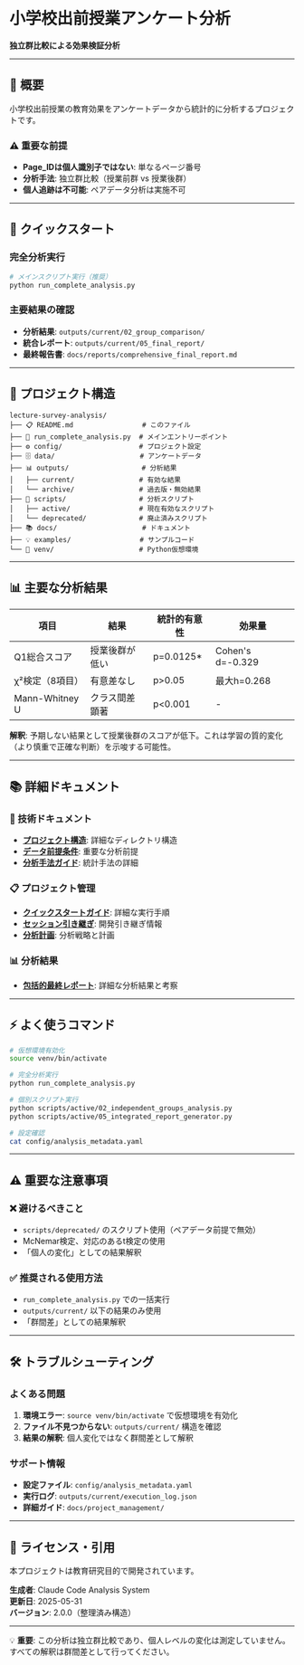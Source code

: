 # 小学校出前授業アンケート分析

**独立群比較による効果検証分析**

---

## 🎯 概要

小学校出前授業の教育効果をアンケートデータから統計的に分析するプロジェクトです。

### ⚠️ 重要な前提
- **Page_IDは個人識別子ではない**: 単なるページ番号
- **分析手法**: 独立群比較（授業前群 vs 授業後群）
- **個人追跡は不可能**: ペアデータ分析は実施不可

---

## 🚀 クイックスタート

### 完全分析実行
```bash
# メインスクリプト実行（推奨）
python run_complete_analysis.py
```

### 主要結果の確認
- **分析結果**: `outputs/current/02_group_comparison/`
- **統合レポート**: `outputs/current/05_final_report/`
- **最終報告書**: `docs/reports/comprehensive_final_report.md`

---

## 📁 プロジェクト構造

```
lecture-survey-analysis/
├── 📋 README.md                 # このファイル
├── 🚀 run_complete_analysis.py  # メインエントリーポイント
├── ⚙️ config/                   # プロジェクト設定
├── 🗄️ data/                     # アンケートデータ
├── 📊 outputs/                  # 分析結果
│   ├── current/                # 有効な結果
│   └── archive/                # 過去版・無効結果
├── 🔧 scripts/                  # 分析スクリプト
│   ├── active/                 # 現在有効なスクリプト
│   └── deprecated/             # 廃止済みスクリプト
├── 📚 docs/                     # ドキュメント
├── 💡 examples/                 # サンプルコード
└── 🐍 venv/                     # Python仮想環境
```

---

## 📊 主要な分析結果

| 項目 | 結果 | 統計的有意性 | 効果量 |
|------|------|-------------|--------|
| Q1総合スコア | 授業後群が低い | p=0.0125* | Cohen's d=-0.329 |
| χ²検定（8項目） | 有意差なし | p>0.05 | 最大h=0.268 |
| Mann-Whitney U | クラス間差顕著 | p<0.001 | - |

**解釈**: 予期しない結果として授業後群のスコアが低下。これは学習の質的変化（より慎重で正確な判断）を示唆する可能性。

---

## 📚 詳細ドキュメント

### 🔧 技術ドキュメント
- **[プロジェクト構造](docs/project_management/project_structure.md)**: 詳細なディレクトリ構造
- **[データ前提条件](docs/analysis_guides/data_assumptions.md)**: 重要な分析前提
- **[分析手法ガイド](docs/analysis_guides/)**: 統計手法の詳細

### 📋 プロジェクト管理
- **[クイックスタートガイド](docs/project_management/quickstart_guide.md)**: 詳細な実行手順
- **[セッション引き継ぎ](docs/project_management/session_handover.md)**: 開発引き継ぎ情報
- **[分析計画](docs/project_management/analysis_plan.md)**: 分析戦略と計画

### 📊 分析結果
- **[包括的最終レポート](docs/reports/comprehensive_final_report.md)**: 詳細な分析結果と考察

---

## ⚡ よく使うコマンド

```bash
# 仮想環境有効化
source venv/bin/activate

# 完全分析実行
python run_complete_analysis.py

# 個別スクリプト実行
python scripts/active/02_independent_groups_analysis.py
python scripts/active/05_integrated_report_generator.py

# 設定確認
cat config/analysis_metadata.yaml
```

---

## ⚠️ 重要な注意事項

### ❌ 避けるべきこと
- `scripts/deprecated/` のスクリプト使用（ペアデータ前提で無効）
- McNemar検定、対応のあるt検定の使用
- 「個人の変化」としての結果解釈

### ✅ 推奨される使用方法
- `run_complete_analysis.py` での一括実行
- `outputs/current/` 以下の結果のみ使用
- 「群間差」としての結果解釈

---

## 🛠️ トラブルシューティング

### よくある問題
1. **環境エラー**: `source venv/bin/activate` で仮想環境を有効化
2. **ファイル不見つからない**: `outputs/current/` 構造を確認
3. **結果の解釈**: 個人変化ではなく群間差として解釈

### サポート情報
- **設定ファイル**: `config/analysis_metadata.yaml`
- **実行ログ**: `outputs/current/execution_log.json`
- **詳細ガイド**: `docs/project_management/`

---

## 📝 ライセンス・引用

本プロジェクトは教育研究目的で開発されています。

**生成者**: Claude Code Analysis System  
**更新日**: 2025-05-31  
**バージョン**: 2.0.0（整理済み構造）

---

💡 **重要**: この分析は独立群比較であり、個人レベルの変化は測定していません。すべての解釈は群間差として行ってください。